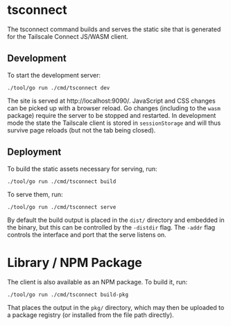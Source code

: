 # tsconnect

The tsconnect command builds and serves the static site that is generated for
the Tailscale Connect JS/WASM client.

## Development

To start the development server:

```
./tool/go run ./cmd/tsconnect dev
```

The site is served at http://localhost:9090/. JavaScript and CSS changes can be picked up with a browser reload. Go changes (including to the `wasm` package) require the server to be stopped and restarted. In development mode the state the Tailscale client is stored in `sessionStorage` and will thus survive page reloads (but not the tab being closed).

## Deployment

To build the static assets necessary for serving, run:

```
./tool/go run ./cmd/tsconnect build
```

To serve them, run:

```
./tool/go run ./cmd/tsconnect serve
```

By default the build output is placed in the `dist/` directory and embedded in the binary, but this can be controlled by the `-distdir` flag. The `-addr` flag controls the interface and port that the serve listens on.

# Library / NPM Package

The client is also available as an NPM package. To build it, run:

```
./tool/go run ./cmd/tsconnect build-pkg
```

That places the output in the `pkg/` directory, which may then be uploaded to a package registry (or installed from the file path directly).
